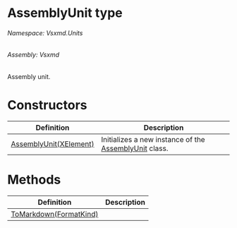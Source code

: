 <a name='T-Vsxmd-Units-AssemblyUnit'></a>
# AssemblyUnit type

###### Namespace:  Vsxmd.Units

###### Assembly:  Vsxmd

Assembly unit.

# Constructors

| Definition | Description |
|-|-|
| [AssemblyUnit(XElement)](/Vsxmd.Units.AssemblyUnit.md/#M-Vsxmd-Units-AssemblyUnit-#ctor-System-Xml-Linq-XElement-) | Initializes a new instance of the [AssemblyUnit](/Vsxmd.Units.AssemblyUnit.md/#T-Vsxmd-Units-AssemblyUnit) class. |

# Methods

| Definition | Description |
|-|-|
| [ToMarkdown(FormatKind)](/Vsxmd.Units.AssemblyUnit.md/#M-Vsxmd-Units-AssemblyUnit-ToMarkdown-Vsxmd-Units-FormatKind-) |  |
